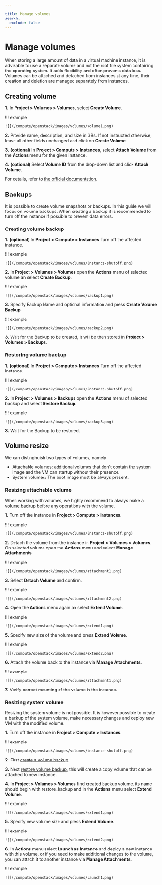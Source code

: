 ```yaml
---

title: Manage volumes
search:
  exclude: false
---
```


# Manage volumes

When storing a large amount of data in a virtual machine instance, it is advisable to use a separate volume and not the
root file system containing the operating system. It adds flexibility and often prevents data loss. Volumes can be
attached and detached from instances at any time, their creation and deletion are managed separately from instances.

## Creating volume

__1.__ In **Project &gt; Volumes &gt; Volumes**, select **Create Volume**.

!!! example

    ![](/compute/openstack/images/volumes/volume1.png)

__2.__ Provide name, description, and size in GBs. If not instructed otherwise, leave all other fields unchanged and click on **Create Volume**.

__3.__ __(optional)__ In **Project &gt; Compute &gt; Instances**, select **Attach Volume** from the **Actions** menu for the
   given instance.

__4.__ __(optional)__ Select **Volume ID** from the drop-down list and click **Attach Volume**.

For details, refer to [the official documentation](https://docs.openstack.org/horizon/train/user/manage-volumes.html).

## Backups

It is possible to create volume snapshots or backups. In this guide we will focus on volume backups. When creating a backup it is recommended to turn off the instance if possible to prevent data errors.

### Creating volume backup

__1.__ __(optional)__ In **Project &gt; Compute &gt; Instances** Turn off the affected instance.

!!! example

    ![](/compute/openstack/images/volumes/instance-shutoff.png)

__2.__ In **Project &gt; Volumes &gt; Volumes** open the **Actions** menu of selected volume an select **Create Backup**.

!!! example

    ![](/compute/openstack/images/volumes/backup1.png)

__3.__ Specify Backup Name and optional information and press **Create Volume Backup**

!!! example

    ![](/compute/openstack/images/volumes/backup2.png)

__3.__ Wait for the Backup to be created, it will be then stored in **Project &gt; Volumes &gt; Backups**.

### Restoring volume backup

__1.__ __(optional)__ In **Project &gt; Compute &gt; Instances** Turn off the affected instance.

!!! example

    ![](/compute/openstack/images/volumes/instance-shutoff.png)

__2.__ In **Project &gt; Volumes &gt; Backups** open the **Actions** menu of selected backup and select **Restore Backup**.

!!! example

    ![](/compute/openstack/images/volumes/backup3.png)

__3.__ Wait for the Backup to be restored.

## Volume resize

We can distinghuish two types of volumes, namely

- Attachable volumes: additional volumes that don't contain the system image and the VM can startup without their presence.
- System volumes: The boot image must be always present.

### Resizing attachable volume

When working with volumes, we highly recommend to always make a [volume backup](#creating-volume-backup) before any operations with the volume.

__1.__ Turn off the instance in **Project &gt; Compute &gt; Instances**.

!!! example

    ![](/compute/openstack/images/volumes/instance-shutoff.png)

__2.__ Detach the volume from the instance in **Project &gt; Volumes &gt; Volumes**. On selected volume open the **Actions** menu and select **Manage Attachments**

!!! example

    ![](/compute/openstack/images/volumes/attachment1.png)

__3.__ Select **Detach Volume** and confirm.

!!! example

    ![](/compute/openstack/images/volumes/attachment2.png)

__4.__ Open the **Actions** menu again an select **Extend Volume**.

!!! example

    ![](/compute/openstack/images/volumes/extend1.png)

__5.__ Specify new size of the volume and press **Extend Volume**.

!!! example

    ![](/compute/openstack/images/volumes/extend2.png)

__6.__ Attach the volume back to the instance via **Manage Attachments**.

!!! example

    ![](/compute/openstack/images/volumes/attachment1.png)

__7.__ Verify correct mounting of the volume in the instance.


### Resizing system volume

Resizing the system volume is not possible. It is however possible to create a backup of the system volume, make necessary changes and deploy new VM with the modified volume.

__1.__ Turn off the instance in **Project &gt; Compute &gt; Instances**.

!!! example

    ![](/compute/openstack/images/volumes/instance-shutoff.png)

__2.__ First [create a volume backup](#creating-volume-backup).

__3.__ Next [restore volume backup](#restoring-volume-backup), this will create a copy volume that can be attached to new instance.

__4.__ In **Project &gt; Volumes &gt; Volumes** find created backup volume, its name should begin with restore_backup and in the **Actions** menu select **Extend Volume**.

!!! example

    ![](/compute/openstack/images/volumes/extend1.png)

__5.__ Specify new volume size and press **Extend Volume**.

!!! example

    ![](/compute/openstack/images/volumes/extend2.png)

__6.__ In **Actions** menu select **Launch as Instance** and deploy a new instance with this volume, or if you need to make additional changes to the volume, you can attach it to another instance via **Manage Attachments**.

!!! example

    ![](/compute/openstack/images/volumes/launch1.png)
